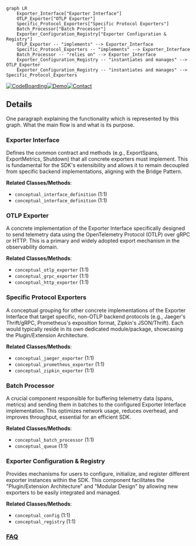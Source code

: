 ```mermaid
graph LR
    Exporter_Interface["Exporter Interface"]
    OTLP_Exporter["OTLP Exporter"]
    Specific_Protocol_Exporters["Specific Protocol Exporters"]
    Batch_Processor["Batch Processor"]
    Exporter_Configuration_Registry["Exporter Configuration & Registry"]
    OTLP_Exporter -- "implements" --> Exporter_Interface
    Specific_Protocol_Exporters -- "implements" --> Exporter_Interface
    Batch_Processor -- "relies on" --> Exporter_Interface
    Exporter_Configuration_Registry -- "instantiates and manages" --> OTLP_Exporter
    Exporter_Configuration_Registry -- "instantiates and manages" --> Specific_Protocol_Exporters
```

[![CodeBoarding](https://img.shields.io/badge/Generated%20by-CodeBoarding-9cf?style=flat-square)](https://github.com/CodeBoarding/GeneratedOnBoardings)[![Demo](https://img.shields.io/badge/Try%20our-Demo-blue?style=flat-square)](https://www.codeboarding.org/demo)[![Contact](https://img.shields.io/badge/Contact%20us%20-%20contact@codeboarding.org-lightgrey?style=flat-square)](mailto:contact@codeboarding.org)

## Details

One paragraph explaining the functionality which is represented by this graph. What the main flow is and what is its purpose.

### Exporter Interface
Defines the common contract and methods (e.g., ExportSpans, ExportMetrics, Shutdown) that all concrete exporters must implement. This is fundamental for the SDK's extensibility and allows it to remain decoupled from specific backend implementations, aligning with the Bridge Pattern.


**Related Classes/Methods**:

- `conceptual_interface_definition` (1:1)
- `conceptual_interface_definition` (1:1)


### OTLP Exporter
A concrete implementation of the Exporter Interface specifically designed to send telemetry data using the OpenTelemetry Protocol (OTLP) over gRPC or HTTP. This is a primary and widely adopted export mechanism in the observability domain.


**Related Classes/Methods**:

- `conceptual_otlp_exporter` (1:1)
- `conceptual_grpc_exporter` (1:1)
- `conceptual_http_exporter` (1:1)


### Specific Protocol Exporters
A conceptual grouping for other concrete implementations of the Exporter Interface that target specific, non-OTLP backend protocols (e.g., Jaeger's Thrift/gRPC, Prometheus's exposition format, Zipkin's JSON/Thrift). Each would typically reside in its own dedicated module/package, showcasing the Plugin/Extension Architecture.


**Related Classes/Methods**:

- `conceptual_jaeger_exporter` (1:1)
- `conceptual_prometheus_exporter` (1:1)
- `conceptual_zipkin_exporter` (1:1)


### Batch Processor
A crucial component responsible for buffering telemetry data (spans, metrics) and sending them in batches to the configured Exporter Interface implementation. This optimizes network usage, reduces overhead, and improves throughput, essential for an efficient SDK.


**Related Classes/Methods**:

- `conceptual_batch_processor` (1:1)
- `conceptual_queue` (1:1)


### Exporter Configuration & Registry
Provides mechanisms for users to configure, initialize, and register different exporter instances within the SDK. This component facilitates the "Plugin/Extension Architecture" and "Modular Design" by allowing new exporters to be easily integrated and managed.


**Related Classes/Methods**:

- `conceptual_config` (1:1)
- `conceptual_registry` (1:1)




### [FAQ](https://github.com/CodeBoarding/GeneratedOnBoardings/tree/main?tab=readme-ov-file#faq)